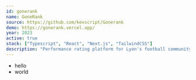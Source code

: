 ```yaml
---
id: gonerank
name: GoneRank
source: https://github.com/kevscript/Gonerank
demo: https://gonerank.vercel.app/
year: 2023
active: true
stack: ["Typescript", "React", "Next.js", "TailwindCSS"]
description: "Performance rating platform for Lyon's football community."
---
```


- hello
- world
